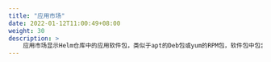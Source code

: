```yaml
---
title: "应用市场"
date: 2022-01-12T11:00:49+08:00
weight: 30
description: >
    应用市场显示Helm仓库中的应用软件包，类似于apt的Deb包或yum的RPM包，软件包中包含了定义资源应用的yaml文件。
---
```


